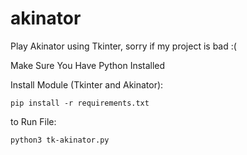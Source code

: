 # akinator
Play Akinator using Tkinter, sorry if my project is bad :( 

Make Sure You Have Python Installed

Install Module (Tkinter and Akinator):
```
pip install -r requirements.txt
```

to Run File:
```
python3 tk-akinator.py
```
